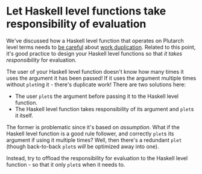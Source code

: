 # Let Haskell level functions take responsibility of evaluation

We've discussed how a Haskell level function that operates on Plutarch level terms needs to
[be careful](./DontDuplicateWork.md) about [work duplication](../Usage/AvoidWorkDuplicationUsingPlet.md).
Related to this point, it's good practice to design your Haskell level functions so that _it takes responsibility_ for evaluation.

The user of your Haskell level function doesn't know how many times it uses the argument it has been passed! If it uses the
argument multiple times without `plet`ing it - there's duplicate work! There are two solutions here:

- The user `plet`s the argument before passing it to the Haskell level function.
- The Haskell level function takes responsibility of its argument and `plet`s it itself.

The former is problematic since it's based on _assumption_. What if the Haskell level function is a good rule follower, and correctly `plet`s its argument if using it multiple times? Well, then there's a redundant `plet` (though back-to-back `plet`s _will_ be optimized away into one).

Instead, try to offload the responsibility for evaluation to the Haskell level function - so that it only `plet`s when it needs to.
